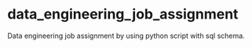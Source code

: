 # data_engineering_job_assignment
Data engineering job assignment by using python script with sql schema.

